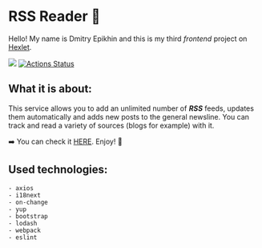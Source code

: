 # RSS Reader 📰

Hello! My name is Dmitry Epikhin and this is my third _frontend_ project on [Hexlet](https://ru.hexlet.io/pages/about?utm_source=github&utm_medium=link&utm_campaign=nodejs-package).

<a href="https://codeclimate.com/github/Ingo-o/frontend-project-11/maintainability"><img src="https://api.codeclimate.com/v1/badges/8c57099dddf2891e4d24/maintainability" /></a>
[![Actions Status](https://github.com/Ingo-o/frontend-project-11/workflows/hexlet-check/badge.svg)](https://github.com/Ingo-o/frontend-project-11/actions)

## What it is about:

This service allows you to add an unlimited number of **_RSS_** feeds, updates them automatically and adds new posts to the general newsline. You can track and read a variety of sources (blogs for example) with it.

➡️ You can check it [HERE](https://frontend-project-11-five.vercel.app/). Enjoy! 🙂

## Used technologies:
```
- axios
- i18next
- on-change
- yup
- bootstrap
- lodash
- webpack
- eslint
```
